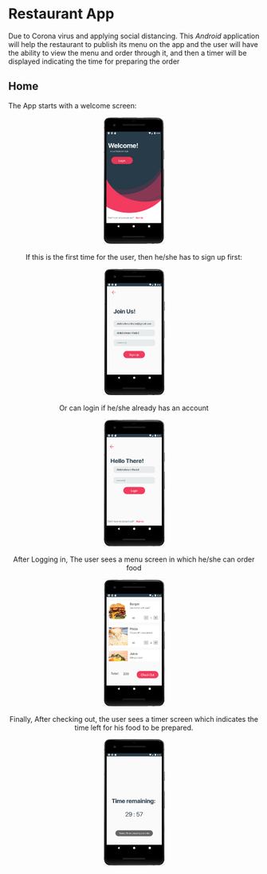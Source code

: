 # Restaurant App

Due to Corona virus and applying social distancing. This *Android* application will help the restaurant to publish its menu on the app and the user will have the ability to view the menu and order through it, and then a timer will be displayed indicating the time for preparing the order

## Home

The App starts with a welcome screen: 

<div style="text-align:center"><img src="https://raw.githubusercontent.com/MohamedMedhat21/Restaurant-App/master/Pictures/WelcomeScreen.png" alt="WelcomeScreen" style="zoom:30%;" />

  
If this is the first time for the user, then he/she has to sign up first:

  
<div style="text-align:center"><img src="https://raw.githubusercontent.com/MohamedMedhat21/Restaurant-App/master/Pictures/SignUpScreen.png" alt="SignUpScreen" style="zoom:30%;" />

  
Or can login if he/she already has an account

  
<div style="text-align:center"><img src="https://raw.githubusercontent.com/MohamedMedhat21/Restaurant-App/master/Pictures/LoginScreen.png" alt="LoginScreen" style="zoom:30%;" />

  
After Logging in, The user sees a menu screen in which he/she can order food

  
<div style="text-align:center"><img src="https://raw.githubusercontent.com/MohamedMedhat21/Restaurant-App/master/Pictures/MenuScreen.png" alt="MenuScreen" style="zoom:30%;" />

  
Finally, After checking out, the user sees a timer screen which indicates the time left for his food to be prepared.

<div style="text-align:center"><img src="https://raw.githubusercontent.com/MohamedMedhat21/Restaurant-App/master/Pictures/TimerScreen.png" alt="TimerScreen" style="zoom:30%;" />
